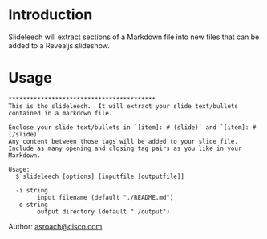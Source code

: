 # Introduction

Slideleech will extract sections of a Markdown file into new files that can be
added to a Revealjs slideshow.

# Usage

```
*****************************************
This is the slideleech.  It will extract your slide text/bullets contained in a markdown file.

Enclose your slide text/bullets in `[item]: # (slide)` and `[item]: # (/slide)`.
Any content between those tags will be added to your slide file.
Include as many opening and closing tag pairs as you like in your Markdown.

Usage:
  $ slideleech [options] [inputfile [outputfile]]

  -i string
    	input filename (default "./README.md")
  -o string
    	output directory (default "./output")
```

Author: asroach@cisco.com
